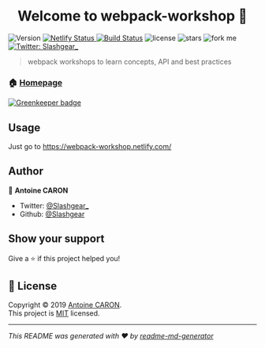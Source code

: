 <h1 align="center">Welcome to webpack-workshop 👋</h1>
<p>
  <img alt="Version" src="https://img.shields.io/npm/v/webpack-workshop.svg">
  <a href="https://app.netlify.com/sites/webpack-workshop/deploys">
      <img alt="Netlify Status" src="https://api.netlify.com/api/v1/badges/7f294250-3f68-4dd3-844b-21fbdae76905/deploy-status" target="_blank" />
  </a>
  <a href="https://travis-ci.org/Slashgear/webpack-workshop"><img src="https://travis-ci.org/Slashgear/webpack-workshop.svg?branch=master" alt="Build Status"></a>
  <img src="https://img.shields.io/github/license/Slashgear/webpack-workshop.svg" alt="license">
  <img src="https://img.shields.io/github/stars/Slashgear/webpack-workshop.svg?style=social" alt="stars">
  <img src="https://img.shields.io/github/forks/Slashgear/webpack-workshop.svg?style=social" alt="fork me">
  <a href="https://twitter.com/Slashgear_">
    <img alt="Twitter: Slashgear_" src="https://img.shields.io/twitter/follow/Slashgear_.svg?style=social" target="_blank" />
  </a>
</p>

> webpack workshops to learn concepts, API and best practices

### 🏠 [Homepage](https://webpack-workshop.netlify.com/)

[![Greenkeeper badge](https://badges.greenkeeper.io/Slashgear/webpack-workshop.svg)](https://greenkeeper.io/)

## Usage

Just go to https://webpack-workshop.netlify.com/

## Author

👤 **Antoine CARON**

- Twitter: [@Slashgear\_](https://twitter.com/Slashgear_)
- Github: [@Slashgear](https://github.com/Slashgear)

## Show your support

Give a ⭐️ if this project helped you!

## 📝 License

Copyright © 2019 [Antoine CARON](https://github.com/Slashgear).<br />
This project is [MIT](https://github.com/Slashgear/webpack-workshop/blob/master/LICENSE) licensed.

---

_This README was generated with ❤️ by [readme-md-generator](https://github.com/kefranabg/readme-md-generator)_
